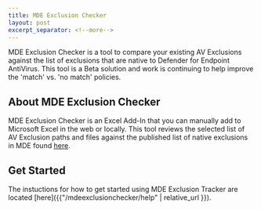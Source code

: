 ```yaml
---
title: MDE Exclusion Checker
layout: post
excerpt_separator: <!--more-->
---
```

MDE Exclusion Checker is a tool to compare your existing AV Exclusions against the list of exclusions that are native to Defender for Endpoint AntiVirus.  This tool is a Beta solution and work is continuing to help improve the 'match' vs. 'no match' policies.
<!--more-->

## About MDE Exclusion Checker
MDE Exclusion Checker is an Excel Add-In that you can manually add to Microsoft Excel in the web or locally. This tool reviews the selected list of AV Exclusion paths and files against the published list of native exclusions in MDE found [here](https://docs.microsoft.com/en-us/microsoft-365/security/defender-endpoint/configure-server-exclusions-microsoft-defender-antivirus?view=o365-worldwide).

## Get Started
The instuctions for how to get started using MDE Exclusion Tracker are located [here]({{"/mdeexclusionchecker/help" | relative_url }}).
